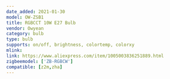 ```yaml
---
date_added: 2021-01-30
model: OW-ZSB1
title: RGBCCT 10W E27 Bulb
vendor: Owyean 
category: bulb
type: bulb
supports: on/off, brightness, colortemp, colorxy
mlink: 
link: https://www.aliexpress.com/item/1005003836251889.html
zigbeemodel: ['ZB-RGBCW']
compatible: [z2m,zha]
---
```

